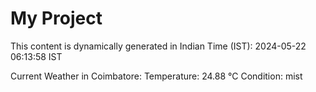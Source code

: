 # My Project

This content is dynamically generated in Indian Time (IST): 2024-05-22 06:13:58 IST


Current Weather in Coimbatore:
Temperature: 24.88 °C
Condition: mist
